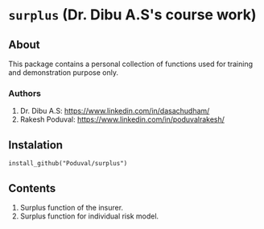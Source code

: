 # `surplus` (Dr. Dibu A.S's course work)

## About
This package contains a personal collection of functions used for training and demonstration purpose only. 

### Authors

1. Dr. Dibu A.S: <https://www.linkedin.com/in/dasachudham/>
2. Rakesh Poduval: <https://www.linkedin.com/in/poduvalrakesh/>

## Instalation 

`install_github("Poduval/surplus")`

## Contents

1. Surplus function of the insurer.
2. Surplus function for individual risk model.
